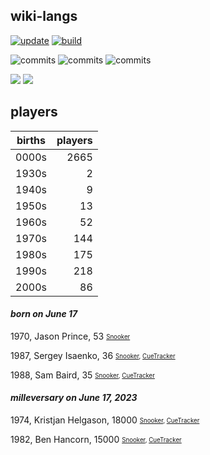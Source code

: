 ## wiki-langs
[![update](https://github.com/dreamerminsk/wiki-langs/actions/workflows/update-tables.yml/badge.svg)](https://github.com/dreamerminsk/wiki-langs/actions/workflows/update-tables.yml)
[![build](https://github.com/dreamerminsk/wiki-langs/actions/workflows/build.yml/badge.svg)](https://github.com/dreamerminsk/wiki-langs/actions/workflows/build.yml)

![commits](https://img.shields.io/github/commit-activity/y/dreamerminsk/wiki-langs)
![commits](https://img.shields.io/github/commit-activity/m/dreamerminsk/wiki-langs)
![commits](https://img.shields.io/github/commit-activity/w/dreamerminsk/wiki-langs)

![](https://img.shields.io/github/languages/code-size/dreamerminsk/wiki-langs)
![](https://img.shields.io/github/repo-size/dreamerminsk/wiki-langs)

## players
| births | players |
| :----: | ------: |
| 0000s | 2665 |
| 1930s | 2 |
| 1940s | 9 |
| 1950s | 13 |
| 1960s | 52 |
| 1970s | 144 |
| 1980s | 175 |
| 1990s | 218 |
| 2000s | 86 |

#### ***born on June 17***
1970, Jason Prince, 53 <sub><sup>[Snooker](http://www.snooker.org/res/index.asp?player=2871)</sup></sub>

1987, Sergey Isaenko, 36 <sub><sup>[Snooker](http://www.snooker.org/res/index.asp?player=1558), [CueTracker](http://cuetracker.net/Players/sergey-isaenko/)</sup></sub>

1988, Sam Baird, 35 <sub><sup>[Snooker](http://www.snooker.org/res/index.asp?player=76), [CueTracker](http://cuetracker.net/Players/sam-baird/)</sup></sub>


#### ***milleversary on June 17, 2023***
1974, Kristjan Helgason, 18000 <sub><sup>[Snooker](http://www.snooker.org/res/index.asp?player=1348), [CueTracker](http://cuetracker.net/Players/kristjan-helgason/)</sup></sub>

1982, Ben Hancorn, 15000 <sub><sup>[Snooker](http://www.snooker.org/res/index.asp?player=2335), [CueTracker](http://cuetracker.net/Players/ben-hancorn/)</sup></sub>




